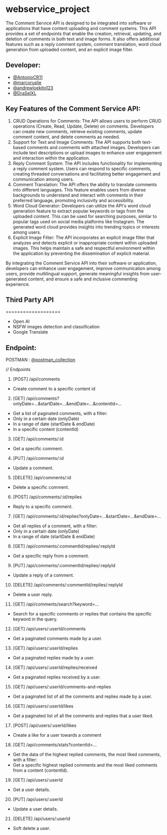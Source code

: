 # webservice_project

The Comment Service API is designed to be integrated into software or applications that have content uploading and comment systems. This API provides a set of endpoints that enable the creation, retrieval, updating, and deletion of comments in both text and image forms. It also offers additional features such as a reply comment system, comment translation, word cloud generation from uploaded content, and an explicit image filter.

## Developer:

- [@AntonioCR11](https://www.github.com/AntonioCR11)
- [@marcoruslie](https://www.github.com/marcoruslie)
- [@andrewloekito123](https://www.github.com/andrewloekito123)
- [@DraSelXL ](https://www.github.com/DraSelXL )


## Key Features of the Comment Service API:

1. CRUD Operations for Comments: The API allows users to perform CRUD operations (Create, Read, Update, Delete) on comments. Developers can create new comments, retrieve existing comments, update comment content, and delete comments as needed.
2. Support for Text and Image Comments: The API supports both text-based comments and comments with attached images. Developers can include text descriptions or upload images to enhance user engagement and interaction within the application.
3. Reply Comment System: The API includes functionality for implementing a reply comment system. Users can respond to specific comments, creating threaded conversations and facilitating better engagement and communication among users.
4. Comment Translation: The API offers the ability to translate comments into different languages. This feature enables users from diverse backgrounds to understand and interact with comments in their preferred language, promoting inclusivity and accessibility.
5. Word Cloud Generator: Developers can utilize the API's word cloud generation feature to extract popular keywords or tags from the uploaded content. This can be used for searching purposes, similar to popular tags used on social media platforms like Instagram. The generated word cloud provides insights into trending topics or interests among users.
6. Explicit Image Filter: The API incorporates an explicit image filter that analyzes and detects explicit or inappropriate content within uploaded images. This helps maintain a safe and respectful environment within the application by preventing the dissemination of explicit material.

By integrating the Comment Service API into their software or application, developers can enhance user engagement, improve communication among users, provide multilingual support, generate meaningful insights from user-generated content, and ensure a safe and inclusive commenting experience.

## Third Party API
===================
- Open AI
- NSFW images detection and classification
- Google Translate

## Endpoint:

POSTMAN : [@postman_collection](https://documenter.getpostman.com/view/11549557/2s93z58Q7a)

// Endpoints
1. [POST]  /api/comments
 - Create comment to a specific content id

2. [GET]  /api/comments?onlyDate=...&startDate=...&endDate=...&contentId=...
 - Get a list of paginated comments, with a filter:
  - Only in a certain date (onlyDate)
  - In a range of date  (startDate & endDate)
  - In a specific content  (contentId)
  
3. [GET]  /api/comments/:id
 - Get a specific comment.
  
4. [PUT]  /api/comments/:id
 - Update a comment.

5. [DELETE] /api/comments/:id
 - Delete a specific comment.
 
6. [POST]  /api/comments/:id/replies
 - Reply to a specific comment.

7. [GET]  /api/comments/:id/replies?onlyDate=...&startDate=...&endDate=...
 - Get all replies of a comment, with a filter:
  - Only in a certain date (onlyDate)
  - In a range of date  (startDate & endDate)

8. [GET]  /api/comments/:commentId/replies/:replyId
 - Get a specific reply from a comment.

9. [PUT]  /api/comments/:commentId/replies/:replyId
 - Update a reply of a comment.
 
10. [DELETE] /api/comments/:commentId/replies/:replyId
 - Delete a user reply.
 
11. [GET]  /api/comments/search?keyword=...
 - Search for a specific comments or replies that contains the specific keyword in the query.
 
12. [GET]  /api/users/:userId/comments
 - Get a paginated comments made by a user.
 
13. [GET]  /api/users/:userId/replies
 - Get a paginated replies made by a user.
 
14. [GET]  /api/users/:userId/replies/received
 - Get a paginated replies received by a user.

15. [GET]  /api/users/:userId/comments-and-replies
 - Get a paginated list of all the comments and replies made by a user.
 
16. [GET]  /api/users/:userId/likes
 - Get a paginated list of all the comments and replies that a user liked.
 
17. [POST]  /api/users/:userId/likes
 - Create a like for a user towards a comment
 
18. [GET]  /api/comments/stats?contentId=...
 - Get the data of the highest replied comments, the most liked comments, with a filter:
  - Get a specific highest replied comments and the most liked comments from a content (contentId).

19. [GET]  /api/users/:userId
 - Get a user details.
 
20. [PUT]  /api/users/:userId
 - Update a user details.
 
21. [DELETE] /api/users/:userId
 - Soft delete a user.
